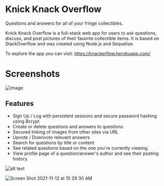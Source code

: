 # Knick Knack Overflow

Questions and answers for all of your fringe collectibles.

Knick Knack Overflow is a full-stack web app for users to ask questions, discuss, and post pictures of their favorite collectible items. It is based on StackOverflow and was created using Node.js and Sequelize. 

To explore the app you can visit:
https://knackerflow.herokuapp.com/

# Screenshots
![image](https://user-images.githubusercontent.com/22042885/156962704-3c7751fc-20e5-4e11-a71d-73d9049e0a16.png)


## Features
- Sign Up / Log with persistent sessions and secure password hashing using Bcrypt
- Create or delete questions and answers to questions
- Secured linking of images from other sites via URL
- Upvote / Downvote relevant answers
- Search for questions by title or content
- See related questions based on the one you're currently viewing
- View profile page of a question/answer's author and see their posting history.


![alt text](https://covetly-prod-images.azureedge.net/9f4c6bcf-d02e-4fe6-bfde-44578c7a4c16-400x400.png)

![Screen Shot 2021-11-12 at 10 29 30 AM](https://user-images.githubusercontent.com/71196340/141500901-de6c6702-c971-4cf3-8c3c-7c58d1f6a854.png)
